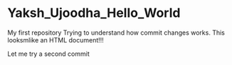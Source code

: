 # Yaksh_Ujoodha_Hello_World
My first repository
Trying to understand how commit changes works. This looksmlike an HTML document!!!

Let me try a second commit
